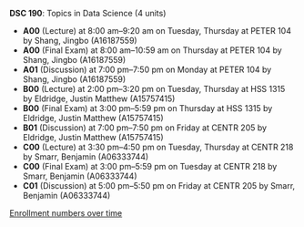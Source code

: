 **DSC 190**: Topics in Data Science (4 units)

- **A00** (Lecture) at 8:00 am–9:20 am on Tuesday, Thursday at PETER 104 by Shang, Jingbo (A16187559)
- **A00** (Final Exam) at 8:00 am–10:59 am on Thursday at PETER 104 by Shang, Jingbo (A16187559)
- **A01** (Discussion) at 7:00 pm–7:50 pm on Monday at PETER 104 by Shang, Jingbo (A16187559)
- **B00** (Lecture) at 2:00 pm–3:20 pm on Tuesday, Thursday at HSS 1315 by Eldridge, Justin Matthew (A15757415)
- **B00** (Final Exam) at 3:00 pm–5:59 pm on Thursday at HSS 1315 by Eldridge, Justin Matthew (A15757415)
- **B01** (Discussion) at 7:00 pm–7:50 pm on Friday at CENTR 205 by Eldridge, Justin Matthew (A15757415)
- **C00** (Lecture) at 3:30 pm–4:50 pm on Tuesday, Thursday at CENTR 218 by Smarr, Benjamin (A06333744)
- **C00** (Final Exam) at 3:00 pm–5:59 pm on Tuesday at CENTR 218 by Smarr, Benjamin (A06333744)
- **C01** (Discussion) at 5:00 pm–5:50 pm on Friday at CENTR 205 by Smarr, Benjamin (A06333744)

[Enrollment numbers over time](./DSC190.tsv)
